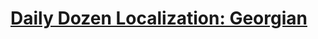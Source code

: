 # [Daily Dozen Localization: Georgian][t]
[t]:https://github.com/nutritionfactsorg/daily-dozen-localization

